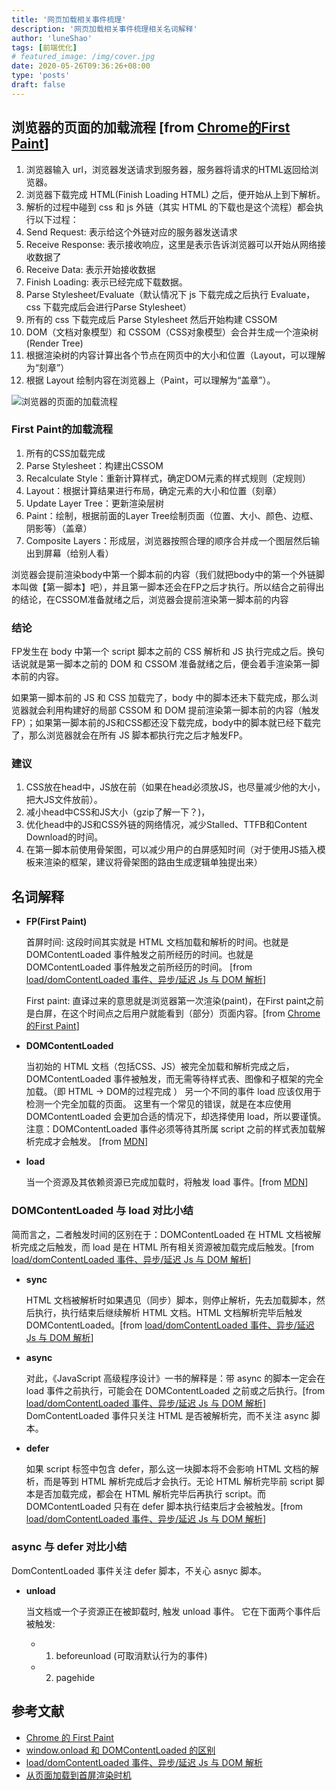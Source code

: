 ```yaml
---
title: '网页加载相关事件梳理'
description: '网页加载相关事件梳理相关名词解释'
author: 'luneShao'
tags: [前端优化]
# featured_image: /img/cover.jpg
date: 2020-05-26T09:36:26+08:00
type: 'posts'
draft: false
---
```

## 浏览器的页面的加载流程 [from [Chrome的First Paint](http://eux.baidu.com/blog/fe/Chrome%E7%9A%84First%20Paint)]

1. 浏览器输入 url，浏览器发送请求到服务器，服务器将请求的HTML返回给浏览器。
2. 浏览器下载完成 HTML(Finish Loading HTML) 之后，便开始从上到下解析。
3. 解析的过程中碰到 css 和 js 外链（其实 HTML 的下载也是这个流程）都会执行以下过程：
  1. Send Request: 表示给这个外链对应的服务器发送请求
  2. Receive Response: 表示接收响应，这里是表示告诉浏览器可以开始从网络接收数据了
  3. Receive Data: 表示开始接收数据
  4. Finish Loading: 表示已经完成下载数据。
  5. Parse Stylesheet/Evaluate（默认情况下 js 下载完成之后执行 Evaluate，css 下载完成后会进行Parse Stylesheet）
4. 所有的 css 下载完成后 Parse Stylesheet 然后开始构建 CSSOM
5. DOM（文档对象模型）和 CSSOM（CSS对象模型）会合并生成一个渲染树(Render Tree)
6. 根据渲染树的内容计算出各个节点在网页中的大小和位置（Layout，可以理解为“刻章”）
7. 根据 Layout 绘制内容在浏览器上（Paint，可以理解为“盖章”）。

![浏览器的页面的加载流程](/img/20200527-perfomance-fp.jpg)

### First Paint的加载流程
1. 所有的CSS加载完成
2. Parse Stylesheet：构建出CSSOM
3. Recalculate Style：重新计算样式，确定DOM元素的样式规则（定规则）
4. Layout：根据计算结果进行布局，确定元素的大小和位置（刻章）
5. Update Layer Tree：更新渲染层树
6. Paint：绘制，根据前面的Layer Tree绘制页面（位置、大小、颜色、边框、阴影等）（盖章）
7. Composite Layers：形成层，浏览器按照合理的顺序合并成一个图层然后输出到屏幕（给别人看）

浏览器会提前渲染body中第一个脚本前的内容（我们就把body中的第一个外链脚本叫做【第一脚本】吧），并且第一脚本还会在FP之后才执行。所以结合之前得出的结论，在CSSOM准备就绪之后，浏览器会提前渲染第一脚本前的内容

### 结论
FP发生在 body 中第一个 script 脚本之前的 CSS 解析和 JS 执行完成之后。换句话说就是第一脚本之前的 DOM 和 CSSOM 准备就绪之后，便会着手渲染第一脚本前的内容。

如果第一脚本前的 JS 和 CSS 加载完了，body 中的脚本还未下载完成，那么浏览器就会利用构建好的局部 CSSOM 和 DOM 提前渲染第一脚本前的内容（触发FP）；如果第一脚本前的JS和CSS都还没下载完成，body中的脚本就已经下载完了，那么浏览器就会在所有 JS 脚本都执行完之后才触发FP。

### 建议
1. CSS放在head中，JS放在</body>前（如果在head必须放JS，也尽量减少他的大小，把大JS文件放</body>前）。
2. 减小head中CSS和JS大小（gzip了解一下？)，
3. 优化head中的JS和CSS外链的网络情况，减少Stalled、TTFB和Content Download的时间。
4. 在第一脚本前使用骨架图，可以减少用户的白屏感知时间（对于使用JS插入模板来渲染的框架，建议将骨架图的路由生成逻辑单独提出来）


## 名词解释

- **FP(First Paint)**

  首屏时间: 这段时间其实就是 HTML 文档加载和解析的时间。也就是 DOMContentLoaded 事件触发之前所经历的时间。也就是 DOMContentLoaded 事件触发之前所经历的时间。 [from [load/domContentLoaded 事件、异步/延迟 Js 与 DOM 解析](https://www.cnblogs.com/Bonnie3449/p/8419609.html)]

  First paint: 直译过来的意思就是浏览器第一次渲染(paint)，在First paint之前是白屏，在这个时间点之后用户就能看到（部分）页面内容。[from [Chrome的First Paint](http://eux.baidu.com/blog/fe/Chrome%E7%9A%84First%20Paint)]

- **DOMContentLoaded**

  当初始的 HTML 文档（包括CSS、JS）被完全加载和解析完成之后，DOMContentLoaded 事件被触发，而无需等待样式表、图像和子框架的完全加载。（即 HTML -> DOM的过程完成 ）
  另一个不同的事件 load 应该仅用于检测一个完全加载的页面。 这里有一个常见的错误，就是在本应使用 DOMContentLoaded 会更加合适的情况下，却选择使用 load，所以要谨慎。注意：DOMContentLoaded 事件必须等待其所属 script 之前的样式表加载解析完成才会触发。 [from [MDN](https://developer.mozilla.org/zh-CN/docs/Web/Events/DOMContentLoaded)]

- **load**

  当一个资源及其依赖资源已完成加载时，将触发 load 事件。[from [MDN](https://developer.mozilla.org/zh-CN/docs/Web/Events/load)]

### DOMContentLoaded 与 load 对比小结

简而言之，二者触发时间的区别在于：DOMContentLoaded 在 HTML 文档被解析完成之后触发，而 load 是在 HTML 所有相关资源被加载完成后触发。[from [load/domContentLoaded 事件、异步/延迟 Js 与 DOM 解析](https://www.cnblogs.com/Bonnie3449/p/8419609.html)]

- **sync**

  HTML 文档被解析时如果遇见（同步）脚本，则停止解析，先去加载脚本，然后执行，执行结束后继续解析 HTML 文档。HTML 文档解析完毕后触发 DOMContentLoaded。[from [load/domContentLoaded 事件、异步/延迟 Js 与 DOM 解析](https://www.cnblogs.com/Bonnie3449/p/8419609.html)]

- **async**

  对此，《JavaScript 高级程序设计》一书的解释是：带 async 的脚本一定会在 load 事件之前执行，可能会在 DOMContentLoaded 之前或之后执行。[from [load/domContentLoaded 事件、异步/延迟 Js 与 DOM 解析](https://www.cnblogs.com/Bonnie3449/p/8419609.html)]
  DomContentLoaded 事件只关注 HTML 是否被解析完，而不关注 async 脚本。

- **defer**

  如果 script 标签中包含 defer，那么这一块脚本将不会影响 HTML 文档的解析，而是等到 HTML 解析完成后才会执行。无论 HTML 解析完毕前 script 脚本是否加载完成，都会在 HTML 解析完毕后再执行 script。而 DOMContentLoaded 只有在 defer 脚本执行结束后才会被触发。[from [load/domContentLoaded 事件、异步/延迟 Js 与 DOM 解析](https://www.cnblogs.com/Bonnie3449/p/8419609.html)]

### async 与 defer 对比小结

DomContentLoaded 事件关注 defer 脚本，不关心 asnyc 脚本。

- **unload**

  当文档或一个子资源正在被卸载时, 触发 unload 事件。
  它在下面两个事件后被触发:
  - 1.  beforeunload (可取消默认行为的事件)
  - 2.  pagehide

## 参考文献

- [Chrome 的 First Paint](http://eux.baidu.com/blog/fe/Chrome%E7%9A%84First%20Paint)
- [window.onload 和 DOMContentLoaded 的区别](https://www.jianshu.com/p/1a8a7e698447)
- [load/domContentLoaded 事件、异步/延迟 Js 与 DOM 解析](https://www.cnblogs.com/Bonnie3449/p/8419609.html)
- [从页面加载到首屏渲染时机](https://www.cnblogs.com/dahe1989/p/11765066.html)
